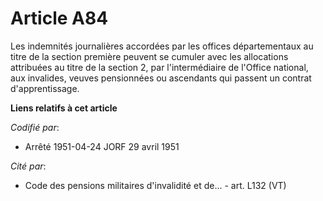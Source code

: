 # Article A84

Les indemnités journalières accordées par les offices départementaux au titre de la section première peuvent se cumuler avec
les allocations attribuées au titre de la section 2, par l'intermédiaire de l'Office national, aux invalides, veuves
pensionnées ou ascendants qui passent un contrat d'apprentissage.

**Liens relatifs à cet article**

_Codifié par_:

  - Arrêté 1951-04-24 JORF 29 avril 1951

_Cité par_:

  - Code des pensions militaires d'invalidité et de... - art. L132 (VT)
